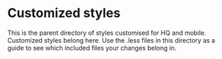 # Customized styles

This is the parent directory of styles customised for HQ and mobile.
Customized styles belong here. Use the .less files in this directory as a
guide to see which included files your changes belong in.
